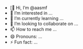 - [👋 Hi, I’m @aasmf
- 👀 I’m interested in ...
- 🌱 I’m currently learning ...
- 💞️ I’m looking to collaborate on ...
- 📫 How to reach me ...
- 😄 Pronouns: ...
- ⚡ Fun fact: ...

<!---
aasmf/aasmf is a ✨ special ✨ repository because its `README.md` (this file) appears on your GitHub profile.
You can click the Preview link to take a look at your changes.](https://github.com/aasmf/-.git)https://github.com/aasmf/-.git
--->
